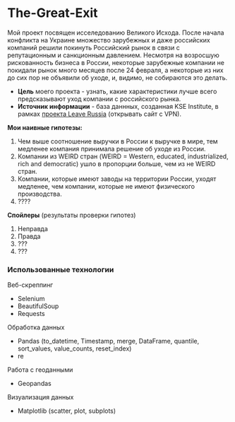 # The-Great-Exit

Мой проект посвящен исселедованию Великого Исхода. После начала конфликта на Украине множество зарубежных и даже российских компаний решили покинуть Российский рынок в связи с репутационным и санкционным давлением. Несмотря на возросшую рискованность бизнеса в России, некоторые зарубежные компании не покидали рынок много месяцев после 24 февраля, а некоторые из них до сих пор не объявили об уходе, и, видимо, не собираются это делать. 
- **Цель** моего проекта - узнать, какие характеристики лучше всего предсказывают уход компании с российского рынка.
- **Источник информации** - база даннных, созданная KSE Institute, в рамках [проекта Leave Russia](https://leave-russia.org/) (открывать сайт с VPN).

**Мои наивные гипотезы:**
1. Чем выше соотношение выручки в России к выручке в мире, тем медленее компания принимала решение об уходе из России.
2. Компании из WEIRD стран (WEIRD = Western, educated, industrialized, rich and democratic) ушло в пропорции больше, чем из не WEIRD стран. 
3. Компании, которые имеют заводы на территории России, уходят медленее, чем компании, которые не имеют физического производства. 
4. ????

**Спойлеры** (результаты проверки гипотез)
1. Неправда
2. Правда
3. ???
4. ???

### Использованные технологии

Веб-скреппинг 
- Selenium
- BeautifulSoup
- Requests

Обработка данных 
- Pandas (to_datetime, Timestamp, merge, DataFrame, quantile, sort_values, value_counts, reset_index)
- re

 Работа с геоданными 
 - Geopandas

Визуализация данных
- Matplotlib (scatter, plot, subplots)

  




